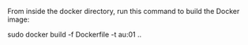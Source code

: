 From inside the docker directory, run this command to build the Docker image:

sudo docker build -f Dockerfile -t au:01 ..